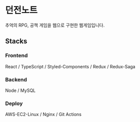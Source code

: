 # 던전노트
추억의 RPG, 공책 게임을 웹으로 구현한 웹게임입니다.

## Stacks
### Frontend
React / TypeScript / Styled-Components / Redux / Redux-Saga
### Backend
Node / MySQL
### Deploy
AWS-EC2-Linux /  Nginx / Git Actions
